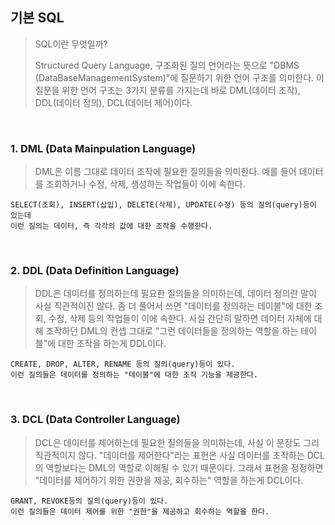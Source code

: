 
## 기본 SQL

> SQL이란 무엇일까?
>
> Structured Query Language, 구조화된 질의 언어라는 뜻으로 "DBMS (DataBaseManagementSystem)"에 질문하기 위한 언어 구조를 의미한다.
> 이 질문을 위한 언어 구조는 3가지 분류를 가지는데 바로 DML(데이터 조작), DDL(데이터 정의), DCL(데이터 제어)이다.

<br>

### 1. DML (Data Mainpulation Language)

> DML은 이름 그대로 데이터 조작에 필요한 질의들을 의미한다. 예를 들어 데이터를 조회하거나 수정, 삭제, 생성하는 작업들이 이에 속한다.
```
SELECT(조회), INSERT(삽입), DELETE(삭제), UPDATE(수정) 등의 질의(query)등이 있는데
이런 질의는 데이터, 즉 각각의 값에 대한 조작을 수행한다.
```

<br>

### 2. DDL (Data Definition Language)

> DDL은 데이터를 정의하는데 필요한 질의들을 의미하는데, 데이터 정의란 말이 사실 직관적이진 않다. 좀 더 풀어서 쓰면 "데이터를 정의하는 테이블"에 대한 조회, 수정, 삭제 등의 작업들이 이에 속한다.
> 사실 간단히 말하면 데이터 자체에 대해 조작하던 DML의 컨셉 그대로 "그런 데이터들을 정의하는 역할을 하는 테이블"에 대한 조작을 하는게 DDL이다.

```
CREATE, DROP, ALTER, RENAME 등의 질의(query)등이 있다.
이런 질의들은 데이터를 정의하는 "테이블"에 대한 조작 기능을 제공한다.
```


<br>

### 3. DCL (Data Controller Language)

> DCL은 데이터를 제어하는데 필요한 질의들을 의미하는데, 사실 이 문장도 그리 직관적이지 않다. "데이터를 제어한다"라는 표현은 사실 데이터를 조작하는 DCL의 역할보다는 DML의 역할로 이해될 수 있기 때문이다.
> 그래서 표현을 정정하면 "데이터를 제어하기 위한 권한을 제공, 회수하는" 역할을 하는게 DCL이다.

```
GRANT, REVOKE등의 질의(query)등이 있다.
이런 질의들은 데이터 제어를 위한 "권한"을 제공하고 회수하는 역할을 한다.
```







